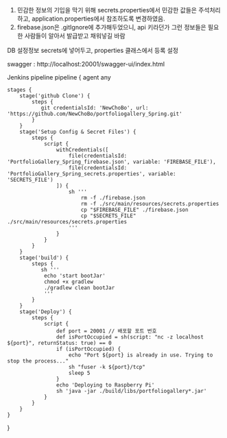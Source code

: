 1. 민감한 정보의 기입을 막기 위해 secrets.properties에서 민감한 값들은 주석처리하고, application.properties에서 참조하도록 변경하였음.
2. firebase.json은 .gitIgnore에 추가해두었으니, api 키라던가 그런 정보들은 필요한 사람들이 알아서 발급받고 채워넣길 바람

DB 설정정보 secrets에 넣어두고, properties 클래스에서 등록 설정

swagger : http://localhost:20001/swagger-ui/index.html

Jenkins pipeline
pipeline {
agent any

    stages {
        stage('github Clone') {
            steps {
               git credentialsId: 'NewChoBo', url: 'https://github.com/NewChoBo/portfoliogallery_Spring.git'
            }
        }
        stage('Setup Config & Secret Files') {
            steps {
                script {
                    withCredentials([
                        file(credentialsId: 'PortfolioGallery_Spring_firebase.json', variable: 'FIREBASE_FILE'),
                        file(credentialsId: 'PortfolioGallery_Spring_secrets.properties', variable: 'SECRETS_FILE')
                    ]) {
                        sh '''
                            rm -f ./firebase.json
                            rm -f ./src/main/resources/secrets.properties
                            cp "$FIREBASE_FILE" ./firebase.json
                            cp "$SECRETS_FILE" ./src/main/resources/secrets.properties
                        '''
                    }
                }
            }
        }
        stage('build') {
            steps {
               sh ''' 
                echo 'start bootJar' 
                chmod +x gradlew
                ./gradlew clean bootJar
                '''
            }
        }
        stage('Deploy') {
            steps {
                script {
                    def port = 20001 // 배포할 포트 번호
                    def isPortOccupied = sh(script: "nc -z localhost ${port}", returnStatus: true) == 0
                    if (isPortOccupied) {
                        echo "Port ${port} is already in use. Trying to stop the process..."
                        sh "fuser -k ${port}/tcp"
                        sleep 5
                    }
                    echo 'Deploying to Raspberry Pi'
                    sh 'java -jar ./build/libs/portfoliogallery*.jar'
                }
            }
        }
    }

}
